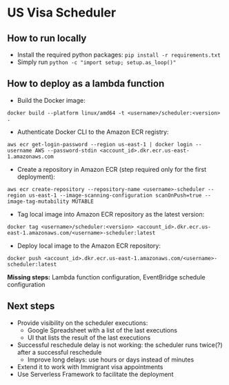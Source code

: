 # US Visa Scheduler

## How to run locally
- Install the required python packages: `pip install -r requirements.txt`
- Simply run `python -c "import setup; setup.as_loop()"`

## How to deploy as a lambda function
- Build the Docker image:
```
docker build --platform linux/amd64 -t <username>/scheduler:<version> .
```
- Authenticate Docker CLI to the Amazon ECR registry:
```
aws ecr get-login-password --region us-east-1 | docker login --username AWS --password-stdin <account_id>.dkr.ecr.us-east-1.amazonaws.com
```
- Create a repository in Amazon ECR (step required only for the first deployment):
```
aws ecr create-repository --repository-name <username>-scheduler --region us-east-1 --image-scanning-configuration scanOnPush=true --image-tag-mutability MUTABLE
```
- Tag local image into Amazon ECR repository as the latest version:
```
docker tag <username>/scheduler:<version> <account_id>.dkr.ecr.us-east-1.amazonaws.com/<username>-scheduler:latest
```
- Deploy local image to the Amazon ECR repository:
```
docker push <account_id>.dkr.ecr.us-east-1.amazonaws.com/<username>-scheduler:latest
```

**Missing steps:** Lambda function configuration, EventBridge schedule configuration

## Next steps
- Provide visibility on the scheduler executions:
    - Google Spreadsheet with a list of the last executions
    - UI that lists the result of the last executions
- Successful reschedule delay is not working: the scheduler runs twice(?) after a successful reschedule
    - Improve long delays: use hours or days instead of minutes
- Extend it to work with Immigrant visa appointments
- Use Serverless Framework to facilitate the deployment

